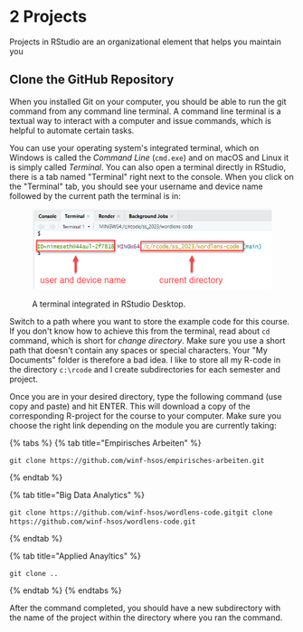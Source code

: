 # 2 Projects

Projects in RStudio are an organizational element that helps you maintain you

## Clone the GitHub Repository

When you installed Git on your computer, you should be able to run the git command from any command line terminal. A command line terminal is a textual way to interact with a computer and issue commands, which is helpful to automate certain tasks.

You can use your operating system's integrated terminal, which on Windows is called the _Command Line_ (`cmd.exe`) and on macOS and Linux it is simply called _Terminal_. You can also open a terminal directly in RStudio, there is a tab named "Terminal" right next to the console. When you click on the "Terminal" tab, you should see your username and device name followed by the current path the terminal is in:

<figure><img src="../.gitbook/assets/image (59).png" alt=""><figcaption><p>A terminal integrated in RStudio Desktop.</p></figcaption></figure>

Switch to a path where you want to store the example code for this course. If you don't know how to achieve this from the terminal, read about `cd` command, which is short for _change directory_. Make sure you use a short path that doesn't contain any spaces or special characters. Your "My Documents" folder is therefore a bad idea. I like to store all my R-code in the directory `c:\rcode` and I create subdirectories for each semester and project.

Once you are in your desired directory, type the following command (use copy and paste) and hit ENTER. This will download a copy of the corresponding R-project for the course to your computer. Make sure you choose the right link depending on the module you are currently taking:

{% tabs %}
{% tab title="Empirisches Arbeiten" %}
```
git clone https://github.com/winf-hsos/empirisches-arbeiten.git
```
{% endtab %}

{% tab title="Big Data Analytics" %}
```
git clone https://github.com/winf-hsos/wordlens-code.gitgit clone https://github.com/winf-hsos/wordlens-code.git
```
{% endtab %}

{% tab title="Applied Anayltics" %}
```
git clone ..
```
{% endtab %}
{% endtabs %}

After the command completed, you should have a new subdirectory with the name of the project within the directory where you ran the command.
